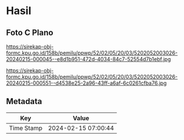 # Hasil

## Foto C Plano

https://sirekap-obj-formc.kpu.go.id/158b/pemilu/ppwp/52/02/05/20/03/5202052003026-20240215-000045--e8d1b951-472d-4034-84c7-52554d7b1ebf.jpg

https://sirekap-obj-formc.kpu.go.id/158b/pemilu/ppwp/52/02/05/20/03/5202052003026-20240215-000551--d4538e25-2a96-43ff-a6af-6c0261cfba76.jpg


## Metadata

| Key        | Value               |
| ---------- | ------------------- |
| Time Stamp | 2024-02-15 07:00:44 |



